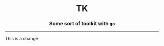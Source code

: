 <html>
<div align="center">
<h1>TK</h1>
<h3>Some sort of toolkit with <code>go</code></h3>

</div>
</html>

---

This is a change
